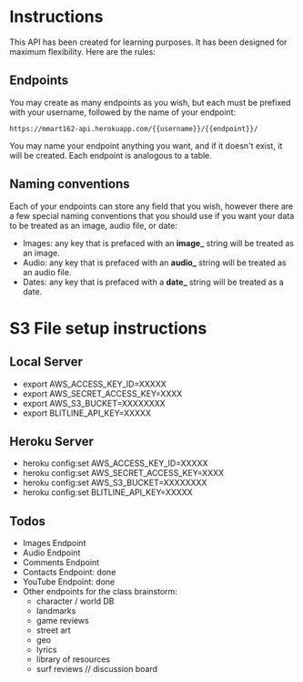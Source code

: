 # Instructions
This API has been created for learning purposes. It has been designed for
maximum flexibility. Here are the rules:

## Endpoints
You may create as many endpoints as you wish, but each must be prefixed with
your username, followed by the name of your endpoint:

`https://mmart162-api.herokuapp.com/{{username}}/{{endpoint}}/`

You may name your endpoint anything you want, and if it doesn't exist, it will be created. Each endpoint is analogous to a table.

## Naming conventions
Each of your endpoints can store any field that you wish, however
there are a few special naming conventions that you should use if you
want your data to be treated as an image, audio file, or date:
* Images: any key that is prefaced with an **image_** string will be treated as an image.
* Audio: any key that is prefaced with an **audio_** string will be treated as an audio file.
* Dates: any key that is prefaced with a **date_** string will be treated as a date.

# S3 File setup instructions


## Local Server

* export AWS_ACCESS_KEY_ID=XXXXX
* export AWS_SECRET_ACCESS_KEY=XXXX
* export AWS_S3_BUCKET=XXXXXXXX
* export BLITLINE_API_KEY=XXXXX

## Heroku Server

* heroku config:set AWS_ACCESS_KEY_ID=XXXXX
* heroku config:set AWS_SECRET_ACCESS_KEY=XXXX
* heroku config:set AWS_S3_BUCKET=XXXXXXXX
* heroku config:set BLITLINE_API_KEY=XXXXX

## Todos
* Images Endpoint
* Audio Endpoint
* Comments Endpoint
* Contacts Endpoint: done
* YouTube Endpoint: done
* Other endpoints for the class brainstorm:
  * character / world DB
  * landmarks
  * game reviews
  * street art
  * geo
  * lyrics
  * library of resources
  * surf reviews // discussion board